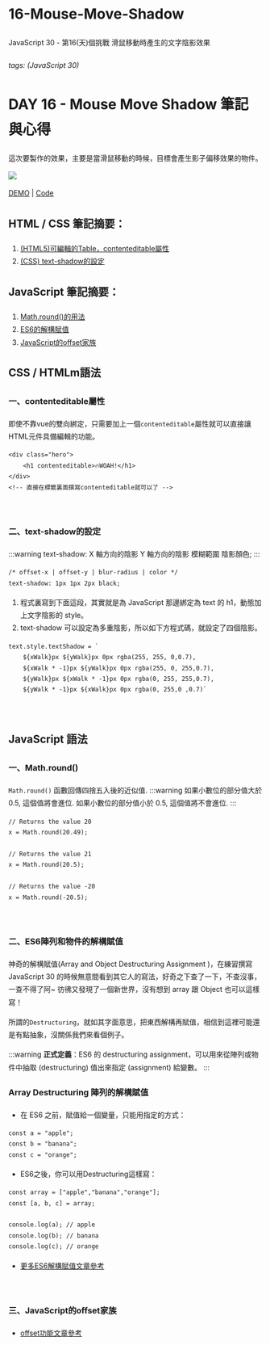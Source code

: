 # 16-Mouse-Move-Shadow
JavaScript 30 - 第16(天)個挑戰
滑鼠移動時產生的文字陰影效果

<style>
* {
    line-height:180%;
}

</style>
###### tags: (JavaScript 30) 

# DAY 16 - Mouse Move Shadow  筆記與心得

這次要製作的效果，主要是當滑鼠移動的時候，目標會產生影子偏移效果的物件。


![](https://i.imgur.com/UqsCp53.gif)


[DEMO](https://codepen.io/yyfish1414/pen/wvqKGmO)  |  [Code](https://junefish1414.github.io/16-Mouse-Move-Shadow/)

## HTML / CSS 筆記摘要：
1. [(HTML5)可編輯的Table，contenteditable屬性](#一contenteditable屬性)
2. [(CSS) text-shadow的設定](#二text-shadow的設定)


## JavaScript 筆記摘要：
1. [Math.round()的用法](#一Mathround)
2. [ES6的解構賦值](#二ES6陣列和物件的解構賦值)
3. [JavaScript的offset家族](#三JavaScript的offset家族)

## CSS / HTMLm語法
### 一、contenteditable屬性
即使不靠vue的雙向綁定，只需要加上一個`contenteditable`屬性就可以直接讓HTML元件具備編輯的功能。
```htmlmixed=
<div class="hero">
    <h1 contenteditable>🔥WOAH!</h1>
</div>
<!-- 直接在標籤裏面撰寫contenteditable就可以了 -->
```

</br>

### 二、text-shadow的設定
:::warning
text-shadow: X 軸方向的陰影 Y 軸方向的陰影 模糊範圍 陰影顏色;
:::
```css=
/* offset-x | offset-y | blur-radius | color */
text-shadow: 1px 1px 2px black;
```
1. 程式裏寫到下面這段，其實就是為 JavaScript 那邊綁定為 text 的 h1，動態加上文字陰影的 style。
2. text-shadow 可以設定為多重陰影，所以如下方程式碼，就設定了四個陰影。
```javascript=
text.style.textShadow = `
	${xWalk}px ${yWalk}px 0px rgba(255, 255, 0,0.7),
	${xWalk * -1}px ${yWalk}px 0px rgba(255, 0, 255,0.7),
	${yWalk}px ${xWalk * -1}px 0px rgba(0, 255, 255,0.7),
	${yWalk * -1}px ${xWalk}px 0px rgba(0, 255,0 ,0.7)`
```







</br>

## JavaScript 語法

### 一、Math.round()
`Math.round()` 函數回傳四捨五入後的近似值.
:::warning
如果小數位的部分值大於 0.5, 這個值將會進位. 如果小數位的部分值小於 0.5, 這個值將不會進位.
:::

```javascript=
// Returns the value 20
x = Math.round(20.49);

// Returns the value 21
x = Math.round(20.5);

// Returns the value -20
x = Math.round(-20.5);
```
</br>

### 二、ES6陣列和物件的解構賦值

神奇的解構賦值(Array and Object Destructuring Assignment )，在練習撰寫 JavaScript 30 的時候無意間看到其它人的寫法，好奇之下查了一下，不查沒事，一查不得了阿~ 彷彿又發現了一個新世界，沒有想到 array 跟 Object 也可以這樣寫！

所謂的`Destructuring`，就如其字面意思，把東西解構再賦值，相信到這裡可能還是有點抽象，沒關係我們來看個例子。
</br>

:::warning
**正式定義**：ES6 的 destructuring assignment，可以用來從陣列或物件中抽取 (destructuring) 值出來指定 (assignment) 給變數。
:::





### Array Destructuring 陣列的解構賦值
* 在 ES6 之前，賦值給一個變量，只能用指定的方式：
```javascript=
const a = "apple";
const b = "banana";
const c = "orange";
```

* ES6之後，你可以用Destructuring這樣寫：
```javascript=
const array = ["apple","banana","orange"];
const [a, b, c] = array;

console.log(a); // apple
console.log(b); // banana
console.log(c); // orange

```

* [更多ES6解構賦值文章參考](https://www.fooish.com/javascript/ES6/array-and-object-destructuring.html)


</br>

### 三、JavaScript的offset家族
* [offset功能文章參考](https://www.gushiciku.cn/pl/pD8z/zh-tw)
